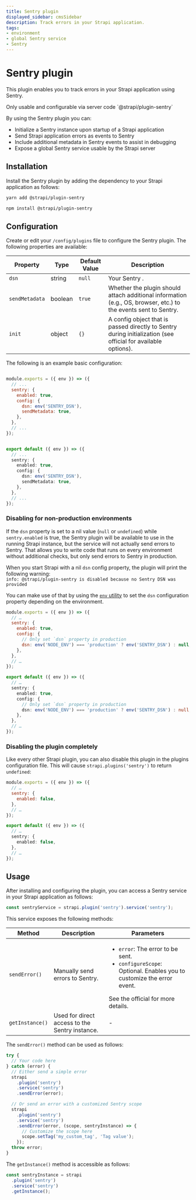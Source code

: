 ```yaml
---
title: Sentry plugin
displayed_sidebar: cmsSidebar
description: Track errors in your Strapi application.
tags:
- environment
- global Sentry service
- Sentry 
---
```


# Sentry plugin

This plugin enables you to track errors in your Strapi application using Sentry.

<IdentityCard isPlugin>
  <IdentityCardItem icon="navigation-arrow" title="Location">Only usable and configurable via server code</IdentityCardItem>
  <IdentityCardItem icon="package" title="Package name">`@strapi/plugin-sentry`</IdentityCardItem>
  <IdentityCardItem icon="plus-square" title="Additional resources"><ExternalLink to="https://market.strapi.io/plugins/@strapi-plugin-sentry" text="Strapi Marketplace page"/> <ExternalLink to="https://sentry.io/" text="Sentry page"/></IdentityCardItem>
</IdentityCard>

By using the Sentry plugin you can:

* Initialize a Sentry instance upon startup of a Strapi application
* Send Strapi application errors as events to Sentry
* Include additional metadata in Sentry events to assist in debugging
* Expose a global Sentry service usable by the Strapi server

## Installation

Install the Sentry plugin by adding the dependency to your Strapi application as follows:

<Tabs groupId="yarn-npm">

<TabItem value="yarn" label="yarn">

```bash
yarn add @strapi/plugin-sentry
```

</TabItem>

<TabItem value="npm" label="npm">

```bash
npm install @strapi/plugin-sentry
```

</TabItem>

</Tabs>

## Configuration

Create or edit your `/config/plugins` file to configure the Sentry plugin. The following properties are available:

| Property | Type | Default Value | Description |
| -------- | ---- | ------------- |------------ |
| `dsn` | string | `null` | Your Sentry <ExternalLink to="https://docs.sentry.io/product/sentry-basics/dsn-explainer/" text="data source name"/>. |
| `sendMetadata` | boolean | `true` | Whether the plugin should attach additional information (e.g., OS, browser, etc.) to the events sent to Sentry. |
| `init` | object | `{}` | A config object that is passed directly to Sentry during initialization (see official <ExternalLink to="https://docs.sentry.io/platforms/node/configuration/options/" text="Sentry documentation"/> for available options). |

The following is an example basic configuration:

<Tabs groupId="js-ts">

<TabItem value="javascript" label="JavaScript">

```js title="/config/plugins.js"

module.exports = ({ env }) => ({
  // ...
  sentry: {
    enabled: true,
    config: {
      dsn: env('SENTRY_DSN'),
      sendMetadata: true,
    },
  },
  // ...
});
```

</TabItem>

<TabItem value="typescript" label="TypeScript">

```ts title="/config/plugins.ts"

export default ({ env }) => ({
  // ...
  sentry: {
    enabled: true,
    config: {
      dsn: env('SENTRY_DSN'),
      sendMetadata: true,
    },
  },
  // ...
});
```

</TabItem>

</Tabs>

### Disabling for non-production environments

If the `dsn` property is set to a nil value (`null` or `undefined`) while `sentry.enabled` is true, the Sentry plugin will be available to use in the running Strapi instance, but the service will not actually send errors to Sentry. That allows you to write code that runs on every environment without additional checks, but only send errors to Sentry in production.

When you start Strapi with a nil `dsn` config property, the plugin will print the following warning:<br/>`info: @strapi/plugin-sentry is disabled because no Sentry DSN was provided`

You can make use of that by using the [`env` utility](/cms/configurations/guides/access-cast-environment-variables) to set the `dsn` configuration property depending on the environment.

<Tabs groupId="js-ts">

<TabItem value="javascript" label="JavaScript">

```js title="/config/plugins.js"
module.exports = ({ env }) => ({
  // …
  sentry: {
    enabled: true,
    config: {
      // Only set `dsn` property in production
      dsn: env('NODE_ENV') === 'production' ? env('SENTRY_DSN') : null,
    },
  },
  // …
});
```

</TabItem>

<TabItem value="typescript" label="TypeScript">

```ts title="/config/plugins.ts"
export default ({ env }) => ({
  // …
  sentry: {
    enabled: true,
    config: {
      // Only set `dsn` property in production
      dsn: env('NODE_ENV') === 'production' ? env('SENTRY_DSN') : null,
    },
  },
  // …
});
```

</TabItem>

</Tabs>

### Disabling the plugin completely

Like every other Strapi plugin, you can also disable this plugin in the plugins configuration file. This will cause `strapi.plugins('sentry')` to return `undefined`:

<Tabs groupId="js-ts">

<TabItem value="javascript" label="JavaScript">

```js title="/config/plugins.js"
module.exports = ({ env }) => ({
  // …
  sentry: {
    enabled: false,
  },
  // …
});
```

</TabItem>

<TabItem value="typescript" label="TypeScript">

```ts title="/config/plugins.ts"
export default ({ env }) => ({
  // …
  sentry: {
    enabled: false,
  },
  // …
});
```

</TabItem>
</Tabs>

## Usage

After installing and configuring the plugin, you can access a Sentry service in your Strapi application as follows:

```js
const sentryService = strapi.plugin('sentry').service('sentry');
```

This service exposes the following methods:

| Method | Description | Parameters |
| ------ | ----------- | ---------- |
| `sendError()` | Manually send errors to Sentry. | <ul><li><code>error</code>: The error to be sent.</li><li><code>configureScope</code>: Optional. Enables you to customize the error event.</li></ul> See the official <ExternalLink to="https://docs.sentry.io/platforms/node/enriching-events/scopes/#configuring-the-scope" text="Sentry documentation"/> for more details. |
| `getInstance()` | Used for direct access to the Sentry instance. | - |

The `sendError()` method can be used as follows:

```js
try {
  // Your code here
} catch (error) {
  // Either send a simple error
  strapi
    .plugin('sentry')
    .service('sentry')
    .sendError(error);

  // Or send an error with a customized Sentry scope
  strapi
    .plugin('sentry')
    .service('sentry')
    .sendError(error, (scope, sentryInstance) => {
      // Customize the scope here
      scope.setTag('my_custom_tag', 'Tag value');
    });
  throw error;
}
```

The `getInstance()` method is accessible as follows:

```js
const sentryInstance = strapi
  .plugin('sentry')
  .service('sentry')
  .getInstance();
```
